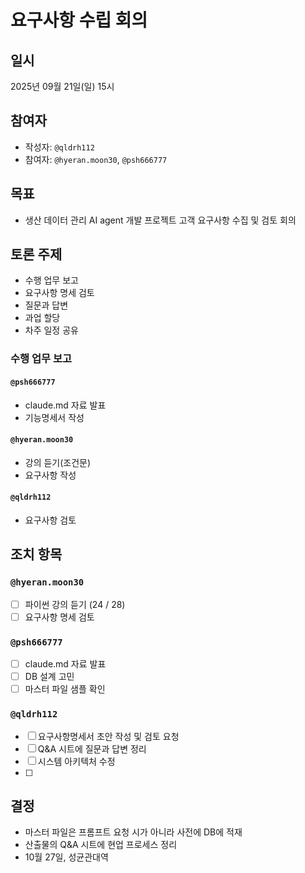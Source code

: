 # 요구사항 수립 회의

## 일시
2025년 09월 21일(일) 15시

## 참여자
- 작성자: `@qldrh112`
- 참여자: `@hyeran.moon30`, `@psh666777`

## 목표
- 생산 데이터 관리 AI agent 개발 프로젝트 고객 요구사항 수집 및 검토 회의

## 토론 주제
- 수행 업무 보고
- 요구사항 명세 검토
- 질문과 답변 
- 과업 할당
- 차주 일정 공유

### 수행 업무 보고
#### `@psh666777`
- claude.md 자료 발표
- 기능명세서 작성

#### `@hyeran.moon30`
- 강의 듣기(조건문)
- 요구사항 작성

#### `@qldrh112`
- 요구사항 검토

## 조치 항목
### `@hyeran.moon30`
- [ ] 파이썬 강의 듣기 (24 / 28)
- [ ] 요구사항 명세 검토

### `@psh666777`
- [ ] claude.md 자료 발표
- [ ] DB 설계 고민
- [ ] 마스터 파일 샘플 확인

### `@qldrh112`
- [ ] 요구사항명세서 초안 작성 및 검토 요청
- [ ] Q&A 시트에 질문과 답변 정리
- [ ] 시스템 아키텍처 수정
- [ ] 

## 결정
- 마스터 파일은 프롬프트 요청 시가 아니라 사전에 DB에 적재
- 산출물의 Q&A 시트에 현업 프로세스 정리
- 10월 27일, 성균관대역 